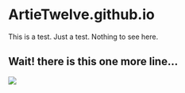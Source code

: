 # ArtieTwelve.github.io

This is a test. Just a test. Nothing to see here.

## Wait! there is this one more line...



![](https://i.gifer.com/embedded/download/7fyY.gif)